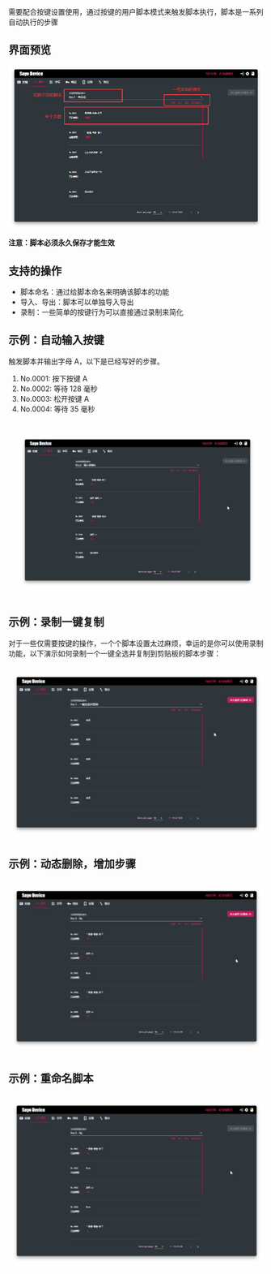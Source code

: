 需要配合按键设置使用，通过按键的用户脚本模式来触发脚本执行，脚本是一系列自动执行的步骤

## 界面预览

![界面预览](./images/script1.png)

**注意：脚本必须永久保存才能生效**

## 支持的操作

- 脚本命名：通过给脚本命名来明确该脚本的功能
- 导入、导出：脚本可以单独导入导出
- 录制：一些简单的按键行为可以直接通过录制来简化

## 示例：自动输入按键

触发脚本并输出字母 A，以下是已经写好的步骤。

1. No.0001: 按下按键 A
2. No.0002: 等待 128 毫秒
3. No.0003: 松开按键 A
4. No.0004: 等待 35 毫秒

![自动输入按键](./images/script2.gif)

## 示例：录制一键复制

对于一些仅需要按键的操作，一个个脚本设置太过麻烦，幸运的是你可以使用录制功能，以下演示如何录制一个一键全选并复制到剪贴板的脚本步骤：

![录制一键复制](./images/script3.gif)

## 示例：动态删除，增加步骤

![录制一键复制](./images/script4.gif)

## 示例：重命名脚本

![录制一键复制](./images/script5.gif)
